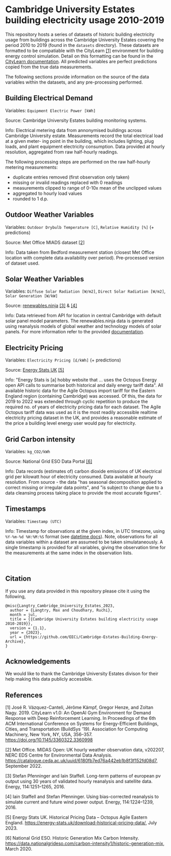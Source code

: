 # Cambridge University Estates building electricity usage 2010-2019

This repository hosts a series of datasets of historic building electricity usage from buildings across the Cambridge University Estates covering the period 2010 to 2019 (found in the `datasets` directory). These datasets are formatted to be compatiable with the CityLearn [[1]](#1) environment for building energy control simulation. Detail on this formatting can be found in the [CityLearn documentation](https://www.citylearn.net/overview/dataset.html). All predicted variables are perfect predictions copied from the true data measurements.

The following sections provide information on the source of the data variables within the datasets, and any pre-processing performed.

## Building Electrical Demand

Variables: `Equipment Electric Power [kWh]`

Source: Cambridge University Estates building monitoring systems.

Info: Electrical metering data from annonymised buildings across Cambridge University estate. Measurements record the total electrical load at a given meter-
ing point in the building, which includes lighting, plug loads, and plant equipment electricity consumption. Data provided at hourly resolution, aggregated from raw half-hourly readings.

The following processing steps are performed on the raw half-hourly metering measurements:
  - duplicate entries removed (first observation only taken)
  - missing or invalid readings replaced with 0 readings
  - measurements clipped to range of 0-10x mean of the unclipped values
  - aggregated to hourly load values
  - rounded to 1 d.p.

## Outdoor Weather Variables

Variables: `Outdoor Drybulb Temperature [C]`, `Relative Humidity [%]` (+ predictions)

Source: Met Office MIADS dataset [[2]](#2)

Info: Data taken from Bedford measurement station (closest Met Office location with complete data availability over period). Pre-processed version of dataset used.

## Solar Weather Variables

Variables: `Diffuse Solar Radiation [W/m2]`, `Direct Solar Radiation [W/m2]`, `Solar Generation [W/kW]`

Source: [renewables.ninja](https://www.renewables.ninja/) [[3]](#3) & [[4]](#4)

Info: Data retrieved from API for location in central Cambridge with default solar panel model parameters. The renewables.ninja data is generated using reanalysis models of global weather and technology models of solar panels. For more information refer to the provided [documentation](https://www.renewables.ninja/about).

## Electricity Pricing

Variables: `Electricity Pricing [£/kWh]` (+ predictions)

Source: [Energy Stats UK](https://energy-stats.uk/) [[5]](#5)

Info: "Energy Stats is [a] hobby website that ... uses the Octopus Energy open API calls to summarise both historical and daily energy tariff data". All available historic data for the Agile Octopus import tariff for the Eastern England region (containing Cambridge) was accessed. Of this, the data for 2019 to 2022 was extended through cyclic repetition to produce the required no. of years of electricity pricing data for each dataset. The Agile Octopus tariff data was used as it is the most readily accessible realtime electricity pricing dataset in the UK, and provides a reasonable estimate of the price a building level energy user would pay for electricity.

## Grid Carbon intensity

Variables: `kg_CO2/kWh`

Source: National Grid ESO Data Portal [[6]](#6)

Info: Data records (estimates of) carbon dioxide emissions of UK electrical grid per kilowatt hour of electricity consumed. Data available at hourly resolution. From source - the data "has seasonal decomposition applied to correct missing or irregular data points", and "is subject to change due to a data cleansing process taking place to provide the most accurate figures".

## Timestamps

Variables: `Timestamp (UTC)`

Info: Timestamp for observations at the given index, in UTC timezone, using `%Y-%m-%d %H:%M:%S` format (see [datetime docs](https://docs.python.org/3/library/datetime.html#strftime-and-strptime-format-codes)). Note, observations for all data variables within a dataset are assumed to be taken simulataneously. A single timestamp is provided for all variables, giving the observation time for the measurements at the same index in the observation lists.

<br>

## Citation

If you use any data provided in this repository please cite it using the following,

```
@misc{Langtry_Cambridge_University_Estates_2023,
  author = {Langtry, Max and Choudhary, Ruchi},
  month = jul,
  title = {{Cambridge University Estates building electricity usage 2010-2019}},
  version = {1.1},
  year = {2023},
  url = {https://github.com/EECi/Cambridge-Estates-Building-Energy-Archive},
}
```

## Acknowledgements

We would like to thank the Cambridge University Estates divison for their help making this data publicly accessible.

## References
<a id="1">[1]</a>
José R. Vázquez-Canteli, Jérôme Kämpf, Gregor Henze, and Zoltan Nagy. 2019. CityLearn v1.0: An OpenAI Gym Environment for Demand Response with Deep Reinforcement Learning. In Proceedings of the 6th ACM International Conference on Systems for Energy-Efficient Buildings, Cities, and Transportation (BuildSys '19). Association for Computing Machinery, New York, NY, USA, 356–357. https://doi.org/10.1145/3360322.3360998

<a id="2">[2]</a>
Met Office. MIDAS Open: UK hourly weather observation data, v202207, NERC EDS Centre for Environmental Data Analysis. https://catalogue.ceda.ac.uk/uuid/6180fb7ed76a442eb1b8f3f152fd08d7, September 2022.

<a id="3">[3]</a>
Stefan Pfenninger and Iain Staffell. Long-term patterns of european pv output using 30 years of validated hourly reanalysis and satellite data. Energy, 114:1251–1265, 2016.

<a id="4">[4]</a>
Iain Staffell and Stefan Pfenninger. Using bias-corrected reanalysis to simulate current and future wind power output. Energy, 114:1224–1239, 2016.

<a id="5">[5]</a>
Energy Stats UK. Historical Pricing Data – Octopus Agile Eastern England. https://energy-stats.uk/download-historical-pricing-data/, July 2023.

<a id="6">[6]</a>
National Grid ESO. Historic Generation Mix Carbon Intensity. https://data.nationalgrideso.com/carbon-intensity1/historic-generation-mix, March 2020.
